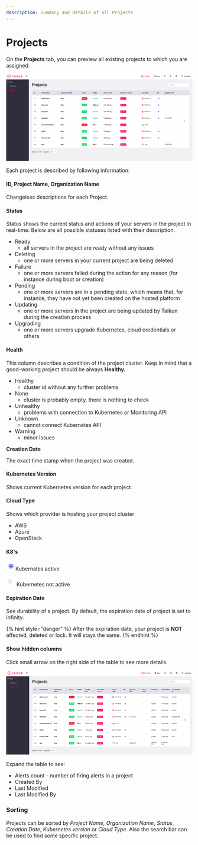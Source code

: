 ```yaml
---
description: Summary and details of all Projects
---
```


# Projects

On the **Projects** tab, you can preview all existing projects to which you are assigned.

![Fig. 1: Projects](<../../.gitbook/assets/project-overview (3).png>)



Each project is described by following information:

#### ID, Project Name, Organization Name

Changeless descriptions for each Project.

#### Status

Status shows the current status and actions of your servers in the project in real-time. Below are all possible statuses listed with their description.

* Ready
  * all servers in the project are ready without any issues
* Deleting
  * one or more servers in your current project are being deleted
* Failure
  * one or more servers failed during the action for any reason (for instance during boot or creation)
* Pending
  * one or more servers are in a pending state, which means that, for instance, they have not yet been created on the hosted platform
* Updating
  * one or more servers in the project are being updated by Taikun during the creation process
* Upgrading
  * one or more servers upgrade Kubernetes, cloud credentials or others

#### Health

This column describes a condition of the project cluster. Keep in mind that a good-working project should be always **Healthy.**

* Healthy
  * cluster id without any further problems
* None
  * cluster is probably empty, there is nothing to check
* Unhealthy
  * problems with connection to Kubernetes or Monitoring API
* Unknown
  * cannot connect Kubernetes API
* Warning
  * minor issues

&#x20;**Creation Date**

The exact time stamp when the project was created.

#### Kubernetes Version

Shows current Kubernetes version for each project.

#### Cloud Type

Shows which provider is hosting your project cluster

* AWS
* Azure
* OpenStack

#### K8's

![](../../.gitbook/assets/kubernetes-active.png)Kubernates active

![](../../.gitbook/assets/kubernetes-not-active.png) Kubernetes not active

#### Expiration Date

See durability of a project. By default, the expiration date of project is set to infinity.

{% hint style="danger" %}
After the expiration date, your project is **NOT** affected, deleted or lock. It will stays the same.
{% endhint %}



#### Show hidden columns

Click small arrow on the right side of the table to see more details.

![Fig. 2: Expanded table](../../.gitbook/assets/projects-expanded.png)

Expand the table to see:

* Alerts count - number of firing alerts in a project
* Created By
* Last Modified
* Last Modified By



### Sorting

Projects can be sorted by _Project Name, Organization Name_, _Status_, _Creation Date_, _Kubernetes version_ or _Cloud Type_. Also the search bar can be used to find some specific project.

